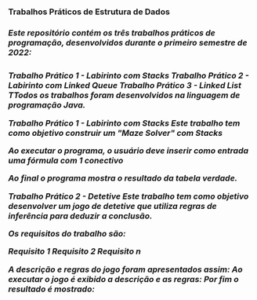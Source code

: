 <h3>Trabalhos Práticos de Estrutura de Dados<h3>
  <b>
<h5>Este repositório contém os três trabalhos práticos de programação, desenvolvidos durante o primeiro semestre de 2022:<h5>

Trabalho Prático 1 - Labirinto com Stacks
Trabalho Prático 2 - Labirinto com Linked Queue
Trabalho Prático 3 - Linked List
TTodos os trabalhos foram desenvolvidos na linguagem de programação Java.

Trabalho Prático 1 - Labirinto com Stacks
Este trabalho tem como objetivo construir um "Maze Solver" com Stacks


Ao executar o programa, o usuário deve inserir como entrada uma fórmula com 1 conectivo





Ao final o programa mostra o resultado da tabela verdade.

Trabalho Prático 2 - Detetive
Este trabalho tem como objetivo desenvolver um jogo de detetive que utiliza regras de inferência para deduzir a conclusão.


Os requisitos do trabalho são:

Requisito 1
Requisito 2
Requisito n

A descrição e regras do jogo foram apresentados assim: 
Ao executar o jogo é exibido a descrição e as regras: 
Por fim o resultado é mostrado: 


